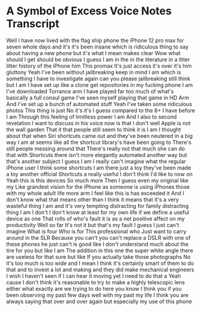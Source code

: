 # A Symbol of Excess Voice Notes Transcript
Well I have now lived with the flag ship phone the iPhone 12 pro max for seven whole days and it's it's been insane which is ridiculous thing to say about having a new phone but it's what I mean makes clear Wow what should I get should be obvious I guess I am in the in the literature in a litter litter history of the iPhone him This promax It's just access it's over it's him gluttony Yeah I've been without jailbreaking keep in mind I am which is something I have to investigate again can you please jailbreaking still think but I am I have set up like a clone get repositories in my fucking phone I am I've downloaded Torrance arm I have played far too much of what's basically a full consul game I've seen myself playing that game in HD Arm And I've set up a bunch of automated stuff Yeah I've taken some ridiculous photos This thing is just No it's it's I guess compared to the 8+ I have before I am Through this feeling of limitless power I am And I also to second revelation I want to discuss in his voice now is that I don't well Apple is not the wall garden That it that people still seem to think it is I am I thought about that when Siri shortcuts came out and they've been neutered in a big way I am at seems like all the shortcut library's have been going to There's still people messing around that There's really not that much she can do that with Shortcuts there isn't more elegantly automated another way but that's another subject I guess I am I really can't imagine what the regular iPhone user I think some shortcuts I am there just a toy they've been made a toy another official Shortcuts a really useful I don't think I'd like to now on Yeah this is this devices So much more Then I guess even my original like my Like grandest vision for the iPhone as someone is using iPhones those with my whole adult life more arm I feel like this is has exceeded it And I don't know what that means other than I think it means that it's a very wasteful thing I am and it's very tempting distracting for family distracting thing I am I don't I don't know at least for my own life if we define a useful device as one That rolls of who's fault it is as a net positive affect on my productivity Well so far It's not it but that's my fault I guess I just can't imagine What is four Who is for This professional who Just want to carry around in the SLR Because you can't you can't replace a DSLR with one of these phones he just can't is good like I don't understand much about the tire for you but like I am The addition in this one the super white angle there are useless for that sure but like If you actually take those photographs No it's too much is too wide and I mean I think it's certainly smart of them to do that and to invest a lot and making and they did make mechanical engineers I wish I haven't seen if I can hear it moving yet I need to do that a Yeah cause I don't think it's reasonable to try to make a highly telescopic lens either what exactly are we trying to do here you know I think you if you been observing my past few days well with my past my life I think you are always saying that over and over again but especially my use of this phone
